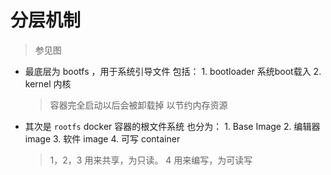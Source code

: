 # 分层机制

> 参见图

- 最底层为 bootfs ，用于系统引导文件
    包括：
        1. bootloader 系统boot载入
        2. kernel 内核
   > 容器完全启动以后会被卸载掉 以节约内存资源

- 其次是 `rootfs`
    docker 容器的根文件系统
    也分为：
        1. Base Image
        2. 编辑器 image
        3. 软件 image
        4. 可写 container
    > 1，2，3 用来共享，为只读。
    > 4 用来编写，为可读写